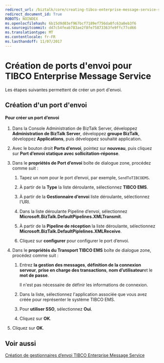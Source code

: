 ```yaml
---
redirect_url: /biztalk/core/creating-tibco-enterprise-message-service-send-handlers/
redirect_document_id: True
ROBOTS: NOINDEX
ms.openlocfilehash: 6b15d9d03ef967bcf7189ef756da8fc63a0eb3f6
ms.sourcegitcommit: dd7c54feab783ae2f8fe75873363fe9ffc77cd66
ms.translationtype: MT
ms.contentlocale: fr-FR
ms.lasthandoff: 11/07/2017
---
```

# <a name="how-to-create-send-ports-for-tibco-enterprise-message-service"></a>Création de ports d'envoi pour TIBCO Enterprise Message Service
Les étapes suivantes permettent de créer un port d'envoi.  
  
## <a name="creating-a-send-port"></a>Création d'un port d'envoi  
  
#### <a name="to-create-a-send-port"></a>Pour créer un port d’envoi  
  
1.  Dans la Console Administration de BizTalk Server, développez **Administration de BizTalk Server**, développez **groupe BizTalk**, développez **Applications**, puis développez souhaité application.  
  
2.  Avec le bouton droit **Ports d’envoi**, pointez sur **nouveau**, puis cliquez sur **Port d’envoi statique avec sollicitation-réponse**.  
  
3.  Dans le **propriétés de Port d’envoi** boîte de dialogue zone, procédez comme suit :  
  
    1.  Tapez un nom pour le port d’envoi, par exemple, `SendToTIBCOEMS`.  
  
    2.  À partir de la **Type** la liste déroulante, sélectionnez **TIBCO EMS**.  
  
    3.  À partir de la **Gestionnaire d’envoi** liste déroulante, sélectionnez l’URI.  
  
    4.  Dans la liste déroulante Pipeline d’envoi, sélectionnez **Microsoft.BizTalk.DefaultPipelines.XMLTransmit**.  
  
    5.  À partir de la **Pipeline de réception** la liste déroulante, sélectionnez **Microsoft.BizTalk.DefaultPiplelines.XMLReceive**.  
  
    6.  Cliquez sur **configurer** pour configurer le port d’envoi.  
  
4.  Dans le **propriétés du Transport TIBCO EMS** boîte de dialogue zone, procédez comme suit :  
  
    1.  Entrez **la gestion des messages**, **définition de la connexion serveur**, **prise en charge des transactions**, **nom d’utilisateur**et le  **mot de passe**.  
  
         Il n'est pas nécessaire de définir les informations de connexion.  
  
    2.  Dans la liste, sélectionnez l'application associée que vous avez créée pour représenter le système TIBCO EMS.  
  
    3.  Pour **utiliser SSO**, sélectionnez **Oui**.  
  
    4.  Cliquez sur **OK**.  
  
5.  Cliquez sur **OK**.  
  
## <a name="see-also"></a>Voir aussi  
  [Création de gestionnaires d’envoi TIBCO Enterprise Message Service](../core/creating-tibco-enterprise-message-service-send-handlers.md)